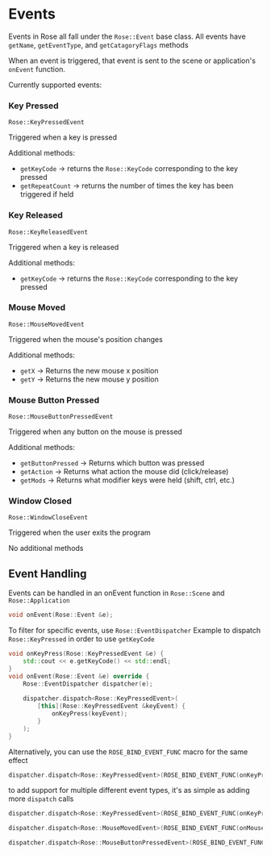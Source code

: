 # Events
Events in Rose all fall under the ```Rose::Event``` base class.
All events have ```getName```, ```getEventType```, and ```getCatagoryFlags``` methods

When an event is triggered, that event is sent to the scene or application's ```onEvent``` function.

Currently supported events:

### Key Pressed
```Rose::KeyPressedEvent```

Triggered when a key is pressed

Additional methods:

* ```getKeyCode``` -> returns the ```Rose::KeyCode``` corresponding to the key pressed
* ```getRepeatCount``` -> returns the number of times the key has been triggered if held

### Key Released
```Rose::KeyReleasedEvent```

Triggered when a key is released

Additional methods:

* ```getKeyCode``` -> returns the ```Rose::KeyCode``` corresponding to the key pressed

### Mouse Moved
```Rose::MouseMovedEvent```

Triggered when the mouse's position changes

Additional methods:

* ```getX``` -> Returns the new mouse x position
* ```getY``` -> Returns the new mouse y position

### Mouse Button Pressed
```Rose::MouseButtonPressedEvent```

Triggered when any button on the mouse is pressed

Additional methods:

* ```getButtonPressed``` -> Returns which button was pressed
* ```getAction``` -> Returns what action the mouse did (click/release)
* ```getMods``` -> Returns what modifier keys were held (shift, ctrl, etc.)

### Window Closed
```Rose::WindowCloseEvent```

Triggered when the user exits the program

No additional methods


## Event Handling
Events can be handled in an onEvent function in ```Rose::Scene``` and ```Rose::Application```
```cpp
void onEvent(Rose::Event &e);
```
To filter for specific events, use ```Rose::EventDispatcher```
Example to dispatch ```Rose::KeyPressed``` in order to use ```getKeyCode```
```cpp
void onKeyPress(Rose::KeyPressedEvent &e) {
	std::cout << e.getKeyCode() << std::endl;
}
void onEvent(Rose::Event &e) override {
	Rose::EventDispatcher dispatcher(e);
	
	dispatcher.dispatch<Rose::KeyPressedEvent>(
		[this](Rose::KeyPressedEvent &keyEvent) {
			onKeyPress(keyEvent);
		}
	);
}
```
Alternatively, you can use the ```ROSE_BIND_EVENT_FUNC``` macro for the same effect
```cpp
dispatcher.dispatch<Rose::KeyPressedEvent>(ROSE_BIND_EVENT_FUNC(onKeyPress));
```

to add support for multiple different event types, it's as simple as adding more ```dispatch``` calls
```cpp
dispatcher.dispatch<Rose::KeyPressedEvent>(ROSE_BIND_EVENT_FUNC(onKeyPress));

dispatcher.dispatch<Rose::MouseMovedEvent>(ROSE_BIND_EVENT_FUNC(onMouseMove));

dispatcher.dispatch<Rose::MouseButtonPressedEvent>(ROSE_BIND_EVENT_FUNC(onClick));
```

